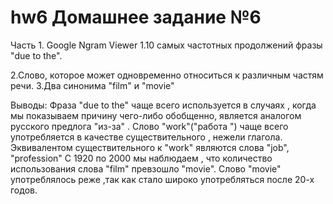 # hw6 Домашнее задание №6
Часть 1. Google Ngram Viewer
1.10 самых частотных продолжений фразы "due to the".


2.Cлово, которое может одновременно относиться к различным частям речи.
3.Два синонима "film" и "movie"

Выводы:
Фраза "due to the" чаще всего используется в случаях , когда мы показываем причину чего-либо обобщенно, является аналогом русского  предлога "из-за" . 
Слово "work"("работа ") чаще всего употребляется в качестве существительного  , нежели глагола.  Эквивалентом существительного к "work" являются слова "job", "profession" 
С 1920 по 2000 мы наблюдаем , что количество использования слова "film" превзошло "movie". Слово "movie" употреблялось реже ,так как стало широко употребляться после 20-х годов.
